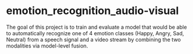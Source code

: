 # emotion_recognition_audio-visual

The goal of this project is to train and evaluate a model that would be able to automatically recognize one of 4 emotion classes (Happy, Angry, Sad, Neutral) from a speech signal and a video stream by combining the two modalities via model-level fusion.

